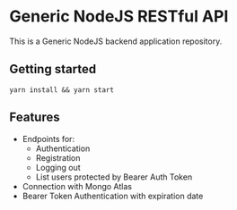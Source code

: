 # Generic NodeJS RESTful API

This is a Generic NodeJS backend application repository.

## Getting started

`yarn install && yarn start`

## Features
- Endpoints for:
	- Authentication
	- Registration
	- Logging out
	- List users protected by Bearer Auth Token
- Connection with Mongo Atlas
- Bearer Token Authentication with expiration date
